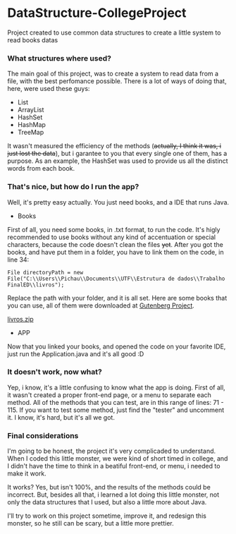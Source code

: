 # DataStructure-CollegeProject
Project created to use common data structures to create a little system to read books datas

### **What structures where used?**
The main goal of this project, was to create a system to read data from a file, with the best perfomance possible. There is a lot of ways of doing that, here, were used these guys:

- List
- ArrayList
- HashSet
- HashMap
- TreeMap

It wasn't measured the efficiency of the methods (~~actually, I think it was, i just lost the data~~), but i garantee to you that every single one of them, has a purpose. As an example, the HashSet was used to provide us all the distinct words from each book.

### **That's nice, but how do I run the app?**

Well, it's pretty easy actually. You just need books, and a IDE that runs Java. 

- Books

First of all, you need some books, in .txt format, to run the code. It's higly recommended to use books without any kind of accentuation or special characters, because the code doesn't clean the files ~~yet~~. After you got the books, and have put them in a folder, you have to link them on the code, in line 34:

``` 
File directoryPath = new File("C:\\Users\\Pichau\\Documents\\UTF\\Estrutura de dados\\Trabalho FinalED\\livros");
```
Replace the path with your folder, and it is all set. Here are some books that you can use, all of them were downloaded at [Gutenberg Project](https://www.gutenberg.org).

[livros.zip](https://github.com/Theusaopia/DataStructure-CollegeProject/files/7131139/livros.zip)

- APP

Now that you linked your books, and opened the code on your favorite IDE, just run the Application.java and it's all good :D

### **It doesn't work, now what?**

Yep, i know, it's a little confusing to know what the app is doing. First of all, it wasn't created a proper front-end page, or a menu to separate each method. All of the methods that you can test, are in this range of lines: 71 - 115. If you want to test some method, just find the "tester" and uncomment it. I know, it's hard, but it's all we got.

### **Final considerations**

I'm going to be honest, the project it's very complicaded to understand. When I coded this little monster, we were kind of short timed in college, and I didn't have the time to think in a beatiful front-end, or menu, i needed to make it work. 

It works? Yes, but isn't 100%, and the results of the methods could be incorrect. But, besides all that, i learned a lot doing this little monster, not only the data structures that I used, but also a little more about Java. 

I'll try to work on this project sometime, improve it, and redesign this monster, so he still can be scary, but a little more prettier. 

